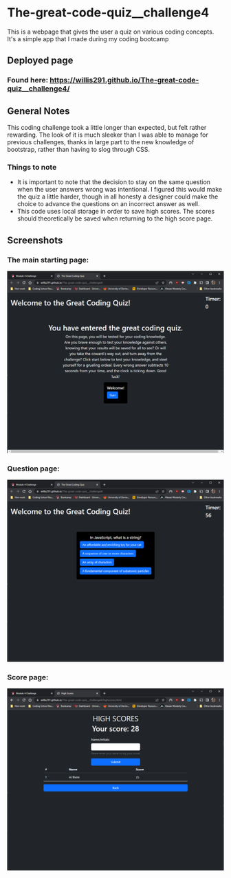 # The-great-code-quiz\_\_challenge4

This is a webpage that gives the user a quiz on various coding concepts. It's a simple app that I made during my coding bootcamp

## Deployed page

### Found here: https://willis291.github.io/The-great-code-quiz__challenge4/

## General Notes

This coding challenge took a little longer than expected, but felt rather rewarding. The look of it is much sleeker than I was able to manage for previous challenges, thanks in large part to the new knowledge of bootstrap, rather than having to slog through CSS.

### Things to note

- It is important to note that the decision to stay on the same question when the user answers wrong was intentional. I figured this would make the quiz a little harder, though in all honesty a designer could make the choice to advance the questions on an incorrect answer as well.
- This code uses local storage in order to save high scores. The scores should theoretically be saved when returning to the high score page.

## Screenshots

### The main starting page:

!["main starting page"](./assets/readme_images/main-page.png)

### Question page:

!["question page"](./assets/readme_images/question-page.png)

### Score page:

!["Score page"](./assets/readme_images/score-page.png)
